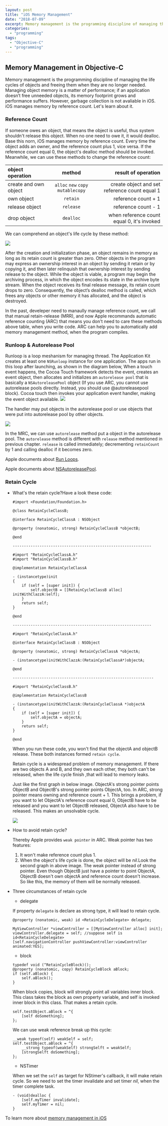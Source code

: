```yaml
---
layout: post
title: "iOS Memory Management"
date: "2018-07-09"
excerpt: Memory management is the programming discipline of managing the life cycles of objects and freeing them when they are no longer needed. Managing object memory is a matter of performance; if an application doesn’t free unneeded objects, its memory footprint grows and performance suffers. However, garbage collection is not avaliable in iOS. iOS manages memory by reference count. Let's learn about it.
categories: 
  - "programming"
tags:
  - "Objective-C"
  - "programming"
---
```


## Memory Management in Objective-C

Memory management is the programming discipline of managing the life cycles of objects and freeing them when they are no longer needed. Managing object memory is a matter of performance; if an application doesn’t free unneeded objects, its memory footprint grows and performance suffers. However, garbage collection is not avaliable in iOS. iOS manages memory by reference count. Let's learn about it.

### Reference Count

If someone owes an object, that means the object is useful, thus system shouldn't release this object. When no one need to owe it, it would dealloc. Base this norn, iOS manages memory by reference count. Every time the object adds an owner, and the reference count plus 1, vice versa. If the reference count equal 0, the object's dealloc method should be invoked. Meanwhile, we can use these methods to change the reference count:

| object operation | method | result of operation |
| :-- | :-: | --: |
| create and own object | `alloc` `new` `copy` `mutablecopy` | create object and set reference count equal 1 |
| own object | `retain` | reference count + 1 |
| release object | `release` | reference count - 1 |
| drop object | `dealloc` | when reference count equal 0, it's invoked |

We can comprehend an object's life cycle by these method:

![](/assets/img/images/object_life_cycle_2x.png)

After the creation and initialization phase, an object remains in memory as long as its retain count is greater than zero. Other objects in the program may express an ownership interest in an object by sending it retain or by copying it, and then later relinquish that ownership interest by sending release to the object. While the object is viable, a program may begin the archiving process, in which the object encodes its state in the archive byte stream. When the object receives its final release message, its retain count drops to zero. Consequently, the object’s dealloc method is called, which frees any objects or other memory it has allocated, and the object is destroyed.

In the past, develeper need to manaully manage reference count, we call that manual retain-release (MRR), and now Apple recommands automatic reference counting (ARC) that means you don't need to care these methods above table, when you write code. ARC can help you to automatically add memory management method, when the program compiles.

### Runloop & Autorelease Pool

Runloop is a loop meshanism for managing thread. The Application Kit creates at least one `NSRunloop` instance for one application. The apps run in this loop after launching, as shown in the diagram below, When a touch event happens, the Cocoa Touch framework detects the event, creates an event object, then allocates and initializes an `autorelease pool` that is basically a `NSAutoreleasePool` object (If you use ARC, you cannot use autorelease pools directly. Instead, you should use @autoreleasepool block). Cocoa touch then invokes your application event handler, making the event object available. ![](images/iOS-Application-Event-Loop.png)

The handler may put objects in the autorelease pool or use objects that were put into autorelease pool by other objects.

![](/assets/img/images/ios-autorelease-pool.jpg)

In the MRC, we can use `autorelease` method put a object in the autorelease pool. The `autorelease` method is different with `release` method mentioned in previous chapter. `release` is called immediately; decrementing `retainCount` by 1 and calling dealloc if it becomes zero.

Apple documents about [Run Loops](https://developer.apple.com/library/archive/documentation/Cocoa/Conceptual/Multithreading/RunLoopManagement/RunLoopManagement.html#//apple_ref/doc/uid/10000057i-CH16-SW23).

Apple documents about [NSAutoreleasePool](https://developer.apple.com/documentation/foundation/nsautoreleasepool?language=occ).

### Retain Cycle

- What's the retain cycle?Have a look these code:
    
    ```
    #import <Foundation/Foundation.h>
    
    @class RetainCycleClassB;
    
    @interface RetainCycleClassA : NSObject
    
    @property (nonatomic, strong) RetainCycleClassB *objectB;
    
    @end
    
    --------------------------------------------------------------
    
    #import "RetainCycleClassA.h"
    #import "RetainCycleClassB.h"
    
    @implementation RetainCycleClassA
    
    - (instancetype)init
    {
        if (self = [super init]) {
            self.objectB = [[RetainCycleClassB alloc] initWithClazzA:self];
        }
        return self;
    }
    
    @end
    
    --------------------------------------------------------------
    
    #import "RetainCycleClassA.h"
    
    @interface RetainCycleClassB : NSObject
    
    @property (nonatomic, strong) RetainCycleClassA *objectA;
    
    - (instancetype)initWithClazzA:(RetainCycleClassA*)objectA;
    
    @end
    
    ---------------------------------------------------------------
    
    #import "RetainCycleClassB.h"
    
    @implementation RetainCycleClassB
    
    - (instancetype)initWithClazzA:(RetainCycleClassA *)objectA
    {
        if (self = [super init]) {
            self.objectA = objectA;
        }
        return self;
    }
    
    @end
    
    ```
    
    When you run these code, you won't find that the objectA and objectB release. These both instances formed `retain cycle`.
    
    Retain cycle is a widespread problem of memory management. If there are two objects A and B, and they own each other, they both can't be released, when the life cycle finish ,that will lead to memory leaks.
    
    Just like the first graph in below image. ObjectA's strong pointer points ObjectB and ObjectB's strong pointer points ObjectA, too. In ARC, strong pointer means owning and reference count + 1. This brings a problem, if you want to let ObjectA's reference count equal 0, ObjectB have to be released and you want to let ObjectB released, ObjectA also have to be released. This makes an unsolvable cycle.
    
    ![](/assets/img/images/retain-cycle.png)
- How to avoid retain cycle?
    
    Thereby Apple provides `weak pointer` in ARC. Weak pointer has two features:
    1. It won't make reference count plus 1.
    2. When the object's life cycle is done, the object will be _nil_.Look the second graph in above image. The weak pointer instead of strong pointer. Even though ObjectB just have a pointer to point ObjectA, ObjectB doesn't own objectA and reference count doesn't increase. So like this, the memory of them will be normally released.
- Three circumstances of retain cycle
    
    - delegate
    
    If property `delegate` is declare as strong type, it will lead to retain cycle.
    
    ```
    @property (nonatomic, weak) id <RetainCycleDelegate> delegate;
    
    MyViewController *viewController = [[MyViewController alloc] init];
    viewController.delegate = self; //suppose self is id<RetainCycleDelegate>
    [self.navigationController pushViewController:viewController animated:YES];
    
    ```
    
    - block
    
    ```
    typedef void (^RetainCycleBlock)();
    @property (nonatomic, copy) RetainCycleBlock aBlock;
    if (self.aBlock) {
        self.aBlock();
    }
    
    ```
    
    When block copies, block will strongly point all variables inner block. This class takes the block as own property variable, and self is invoked inner block in this class. That makes a retain cycle.
    
    ```
    self.testObject.aBlock = ^{
        [self doSomething];
    };
    ```
    
    We can use weak reference break up this cycle:
    
    ```
    __weak typeof(self) weakSelf = self;
    self.testObject.aBlock = ^{
        __strong typeof(weakSelf) strongSelft = weakSelf;
        [strongSelft doSomething];
    };
    
    ```
    
    - NSTimer
    
    When we set the `self` as target for NStimer's callback, it will make retain cycle. So we need to set the timer invalidate and set timer _nil_, when the timer complete task.
    
    ```
    - (void)dealloc {
        [self.myTimer invalidate];
        self.myTimer = nil;
    }
    ```
    

To learn more about [memory management in iOS](https://developer.apple.com/library/archive/documentation/General/Conceptual/DevPedia-CocoaCore/MemoryManagement.html)
